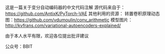 这是一篇关于变分自动编码器的中文代码注解
源代码来自于：https://github.com/AntixK/PyTorch-VAE
其他利用的资源：
转置卷积原理动态图：https://github.com/vdumoulin/conv_arithmetic
模型图片：http://kvfrans.com/variational-autoencoders-explained/

由于本人水平有限，欢迎各位提出批评建议

公众号：BBIT